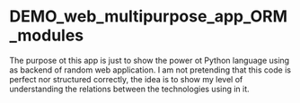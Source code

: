 # DEMO_web_multipurpose_app_ORM_modules
The purpose ot this app is just to show the power ot Python language using as backend of random web application.
I am not pretending that this code is perfect nor structured correctly, the idea is to show my level of understanding the relations between the technologies using in it.




